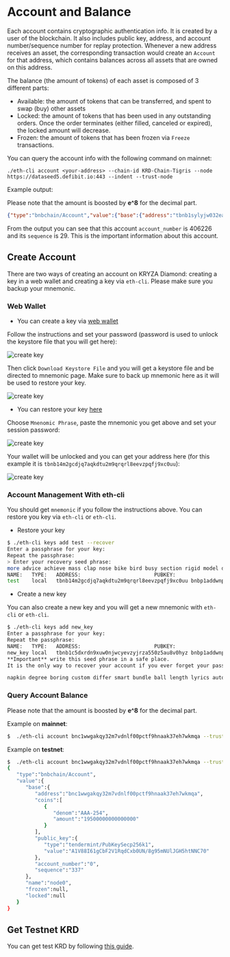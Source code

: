 # Account and Balance

Each account contains cryptographic authentication info. It is created by a user of the blockchain. It also includes public key, address, and account number/sequence number for replay protection. Whenever a new address receives an asset, the corresponding transaction would create an `Account` for that address, which contains balances across all assets that are owned on this address.

The balance (the amount of tokens) of each asset is composed of 3 different parts:

- Available: the amount of tokens that can be transferred, and spent to swap (buy) other assets
- Locked: the amount of tokens that has been used in any outstanding orders. Once the order terminates (either filled, canceled or expired), the locked amount will decrease.
- Frozen: the amount of tokens that has been frozen via `Freeze` transactions.

You can query the account info with the following command on mainnet:

```shell
./eth-cli account <your-address> --chain-id KRD-Chain-Tigris --node https://dataseed5.defibit.io:443 --indent --trust-node
```

Example output:

Please note that the amount is boosted by **e^8** for the decimal part.

```json
{"type":"bnbchain/Account","value":{"base":{"address":"tbnb1sylyjw032eajr9cyllp26n04300qzzre38qyv5","coins":[{"denom":"000-0E1","amount":"10530"},{"denom":"KRD","amount":"247349863800"},{"denom":"BTC.B-918","amount":"113218800"},{"denom":"COSMOS-587","amount":"50000101983748977"},{"denom":"EDU-DD0","amount":"139885964"},{"denom":"MFH-9B5","amount":"1258976083286"},{"denom":"NASC-137","amount":"0"},{"denom":"PPC-00A","amount":"205150260"},{"denom":"TGT-9FC","amount":"33251102828"},{"denom":"UCX-CC8","amount":"1398859649"},{"denom":"USDT.B-B7C","amount":"140456966268"},{"denom":"YLC-D8B","amount":"210572645"},{"denom":"ZZZ-21E","amount":"13988596"}],"public_key":{"type":"tendermint/PubKeySecp256k1","value":"AhOb3ZXecsIqwqKw+HhTscyi6K35xYpKaJx10yYwE0Qa"},"account_number":"406226","sequence":"29"},"name":"","frozen":null,"locked":[{"denom":"KOGE48-35D","amount":"10000000000"}]}}
```

From the output you can see that this account `account_number` is 406226 and its `sequence` is 29.
This is the important information about this account.

## Create Account

There are two ways of creating an account on KRYZA Diamond: creating a key in a web wallet and creating a key via `eth-cli`. Please make sure you backup your mnemonic.

### Web Wallet

+ You can create a key via [web wallet](https://testnet-explorer.kryzascan.com/create)

Follow the instructions and set your password (password is used to unlock the keystore file that you will get here):

![create key](./assets/create_key_1.png)

Then click `Download Keystore File` and you will get a keystore file and be directed to mnemonic page. Make sure to back up mnemonic here as it will be used to restore your key.

![create key](./assets/create_key_2.png)

+ You can restore your key [here](https://testnet-explorer.kryzascan.com/unlock)

Choose `Mnenomic Phrase`, paste the mnemonic you get above and set your session password:

![create key](./assets/create_key_3.png)

Your wallet will be unlocked and you can get your address here (for this example it is `tbnb14m2gcdjq7aqkdtu2m9qrqrl8eevzpqfj9xc0uu`):

![create key](./assets/create_key_4.png)


### Account Management With eth-cli

You should get `mnemonic` if you follow the instructions above. You can restore you key via `eth-cli` or `eth-cli`.

+ Restore your key

```bash
$ ./eth-cli keys add test --recover
Enter a passphrase for your key:
Repeat the passphrase:
> Enter your recovery seed phrase:
more advice achieve mass clap nose bike bird busy section rigid model doll exchange guard theme catalog junior patrol valley depart decade convince master
NAME:	TYPE:	ADDRESS:						PUBKEY:
test	local	tbnb14m2gcdjq7aqkdtu2m9qrqrl8eevzpqfj9xc0uu	bnbp1addwnpepqt7nf2dwgfxv6kmzgwhzlp556yhdfeakfdejc6lp8xcddsv83kq552m63s9
```

+ Create a new key

You can also create a new key and you will get a new mnemonic with `eth-cli` or `eth-cli`.
```bash
$ ./eth-cli keys add new_key
Enter a passphrase for your key:
Repeat the passphrase:
NAME:	TYPE:	ADDRESS:						PUBKEY:
new_key	local	tbnb1c5dxrdn9xuw0njwcyevzyjrza550z5au8v0hyz	bnbp1addwnpepqwdsud63f5rq2wkgrezlvzdauf4x7wp3defzvhrzkwdzl7p0n6uk666ghpa
**Important** write this seed phrase in a safe place.
It is the only way to recover your account if you ever forget your password.

napkin degree boring custom differ smart bundle ball length lyrics auto forest jeans awake entry vocal there repeat rule churn picnic promote screen skull
```
### Query Account Balance

Please note that the amount is boosted by **e^8** for the decimal part.

Example on **mainnet**:

```bash
$  ./eth-cli account bnc1wwgakqy32m7vdnlf00pctf9hnaak37eh7wkmqa --trust-node --chain-id KRD-Chain-Tigris --node https://dataseed5.defibit.io:443
```
Example on **testnet**:

```bash
$  ./eth-cli account bnc1wwgakqy32m7vdnlf00pctf9hnaak37eh7wkmqa --trust-node --chain-id=KRD-Chain-Ganges --node=data-seed-pre-2-s1.kryzascan.com:80
{
   "type":"bnbchain/Account",
   "value":{
      "base":{
         "address":"bnc1wwgakqy32m7vdnlf00pctf9hnaak37eh7wkmqa",
         "coins":[
            {
               "denom":"AAA-254",
               "amount":"19500000000000000"
            }
         ],
         "public_key":{
            "type":"tendermint/PubKeySecp256k1",
            "value":"A1V88I61gCbF2V1RqdCxb0UN/8g95mNUlJGH5htNNC70"
         },
         "account_number":"0",
         "sequence":"337"
      },
      "name":"node0",
      "frozen":null,
      "locked":null
   }
}
```

## Get Testnet KRD

You can get test KRD by following [this guide](https://www.shree.vision/tutorials/shree-dex-funding-your-testnet-account).
